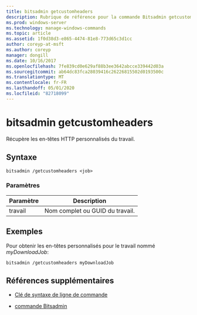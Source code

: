 ```yaml
---
title: bitsadmin getcustomheaders
description: Rubrique de référence pour la commande Bitsadmin getcustomheaders, qui récupère les en-têtes HTTP personnalisés du travail.
ms.prod: windows-server
ms.technology: manage-windows-commands
ms.topic: article
ms.assetid: 1f0d38d3-e865-4474-81e8-773d65c3d1cc
author: coreyp-at-msft
ms.author: coreyp
manager: dongill
ms.date: 10/16/2017
ms.openlocfilehash: 7fe839cd0e629af88b3ee3642abcce339442d03a
ms.sourcegitcommit: ab64dc83fca28039416c26226815502d0193500c
ms.translationtype: MT
ms.contentlocale: fr-FR
ms.lasthandoff: 05/01/2020
ms.locfileid: "82718099"
---
```

# <a name="bitsadmin-getcustomheaders"></a>bitsadmin getcustomheaders

Récupère les en-têtes HTTP personnalisés du travail.

## <a name="syntax"></a>Syntaxe

```
bitsadmin /getcustomheaders <job>
```

### <a name="parameters"></a>Paramètres

| Paramètre | Description |
| -------------- | -------------- |
| travail | Nom complet ou GUID du travail. |

## <a name="examples"></a>Exemples

Pour obtenir les en-têtes personnalisés pour le travail nommé *myDownloadJob*:

```
bitsadmin /getcustomheaders myDownloadJob
```

## <a name="additional-references"></a>Références supplémentaires

- [Clé de syntaxe de ligne de commande](command-line-syntax-key.md)

- [commande Bitsadmin](bitsadmin.md)
